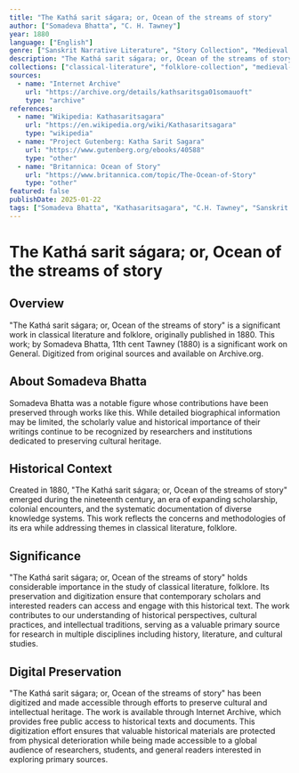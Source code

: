 ```yaml
---
title: "The Kathá sarit ságara; or, Ocean of the streams of story"
author: ["Somadeva Bhatta", "C. H. Tawney"]
year: 1880
language: ["English"]
genre: ["Sanskrit Narrative Literature", "Story Collection", "Medieval Literature"]
description: "The Kathá sarit ságara; or, Ocean of the streams of story; by Somadeva Bhatta, 11th cent Tawney (1880) is a significant work on General. Digitized from original sources and available on Archive.org."
collections: ["classical-literature", "folklore-collection", "medieval-india"]
sources:
  - name: "Internet Archive"
    url: "https://archive.org/details/kathsaritsga01somauoft"
    type: "archive"
references:
  - name: "Wikipedia: Kathasaritsagara"
    url: "https://en.wikipedia.org/wiki/Kathasaritsagara"
    type: "wikipedia"
  - name: "Project Gutenberg: Katha Sarit Sagara"
    url: "https://www.gutenberg.org/ebooks/40588"
    type: "other"
  - name: "Britannica: Ocean of Story"
    url: "https://www.britannica.com/topic/The-Ocean-of-Story"
    type: "other"
featured: false
publishDate: 2025-01-22
tags: ["Somadeva Bhatta", "Kathasaritsagara", "C.H. Tawney", "Sanskrit tales", "11th century", "Kashmir literature", "story cycles", "Brihatkatha", "Indian folklore", "narrative literature", "medieval Kashmir"]
---
```


# The Kathá sarit ságara; or, Ocean of the streams of story

## Overview

"The Kathá sarit ságara; or, Ocean of the streams of story" is a significant work in classical literature and folklore, originally published in 1880. This work; by Somadeva Bhatta, 11th cent Tawney (1880) is a significant work on General. Digitized from original sources and available on Archive.org.

## About Somadeva Bhatta

Somadeva Bhatta was a notable figure whose contributions have been preserved through works like this. While detailed biographical information may be limited, the scholarly value and historical importance of their writings continue to be recognized by researchers and institutions dedicated to preserving cultural heritage.

## Historical Context

Created in 1880, "The Kathá sarit ságara; or, Ocean of the streams of story" emerged during the nineteenth century, an era of expanding scholarship, colonial encounters, and the systematic documentation of diverse knowledge systems. This work reflects the concerns and methodologies of its era while addressing themes in classical literature, folklore.

## Significance

"The Kathá sarit ságara; or, Ocean of the streams of story" holds considerable importance in the study of classical literature, folklore. Its preservation and digitization ensure that contemporary scholars and interested readers can access and engage with this historical text. The work contributes to our understanding of historical perspectives, cultural practices, and intellectual traditions, serving as a valuable primary source for research in multiple disciplines including history, literature, and cultural studies.

## Digital Preservation

"The Kathá sarit ságara; or, Ocean of the streams of story" has been digitized and made accessible through efforts to preserve cultural and intellectual heritage. The work is available through Internet Archive, which provides free public access to historical texts and documents. This digitization effort ensures that valuable historical materials are protected from physical deterioration while being made accessible to a global audience of researchers, students, and general readers interested in exploring primary sources.
